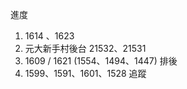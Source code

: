 進度

1. 1614 、1623 
2. 元大新手村後台 21532、21531
3. 1609 / 1621 (1554、1494、1447)  排後
4. 1599、1591、1601、1528 追蹤
